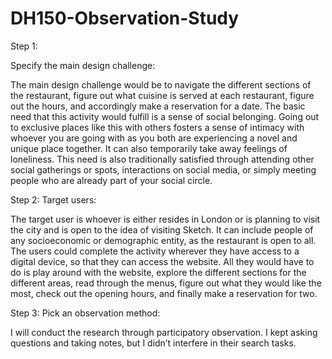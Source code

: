 # DH150-Observation-Study
Step 1:

Specify the main design challenge: 

The main design challenge would be to navigate the different sections of the restaurant, figure out what cuisine is served at each restaurant, figure out the hours, and accordingly make a reservation for a date. 
The basic need that this activity would fulfill is a sense of social belonging. Going out to exclusive places like this with others fosters a sense of intimacy with whoever you are going with as you both are experiencing a novel and unique place together. It can also temporarily take away feelings of loneliness. This need is also traditionally satisfied through attending other social gatherings or spots, interactions on social media, or simply meeting people who are already part of your social circle. 


Step 2: 
Target users:

The target user is whoever is either resides in London or is planning to visit the city and is open to the idea of visiting Sketch. It can include people of any socioeconomic or demographic entity, as the restaurant is open to all. The users could complete the activity wherever they have access to a digital device, so that they can access the website. All they would have to do is play around with the website, explore the different sections for the different areas, read through the menus, figure out what they would like the most, check out the opening hours, and finally make a reservation for two. 


Step 3: 
Pick an observation method:

I will conduct the research through participatory observation. I kept asking questions and taking notes, but I didn’t interfere in their search tasks. 
